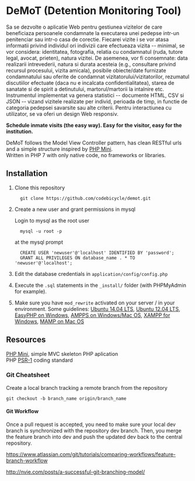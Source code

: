 # DeMoT (Detention Monitoring Tool)

>
Sa se dezvolte o aplicatie Web pentru gestiunea vizitelor de care beneficiaza persoanele condamnate la executarea unei pedepse intr-un penitenciar sau intr-o casa de corectie. Fiecarei vizite i se vor atasa informatii privind individul ori indivizii care efectueaza vizita -- minimal, se vor considera: identitatea, fotografia, relatia cu condamnatul (ruda, tutore legal, avocat, prieten), natura vizitei. De asemenea, vor fi consemnate: data realizarii intrevederii, natura si durata acesteia (e.g., consultare privind recursul procesului, vizita amicala), posibile obiecte/date furnizate condamnatului sau oferite de condamnat vizitatorului/vizitatorilor, rezumatul discutiilor efectuate (daca nu e incalcata confidentialitatea), starea de sanatate si de spirit a detinutului, martorul/martorii la intalnire etc. Instrumentul implementat va genera statistici -- documente HTML, CSV si JSON -- vizand vizitele realizate per individ, perioada de timp, in functie de categoria pedepsei savarsite sau alte criterii. Pentru interactiunea cu utilizator, se va oferi un design Web responsiv.


<b>Schedule inmate visits (the easy way). Easy for the visitor, easy for the institution.</b>
          
DeMoT follows the Model View Controller pattern, has clean RESTful urls and a simple structure inspired by [PHP Mini][mini].  
Written in PHP 7 with only native code, no frameworks or libraries.


## Installation
1. Clone this repository
    ```
      git clone https://github.com/codebicycle/demot.git
    ```

2. Create a new user and grant permissions in mysql

    Login to mysql as the root user
    ```
      mysql -u root -p
    ```
    at the mysql prompt
    ```
      CREATE USER 'newuser'@'localhost' IDENTIFIED BY 'password';
      GRANT ALL PRIVILEGES ON database_name . * TO 'newuser'@'localhost';
    ```
3. Edit the database credentials in `application/config/config.php`
4. Execute the `.sql` statements in the `_install/` folder (with PHPMyAdmin for example).
5. Make sure you have `mod_rewrite` activated on your server / in your environment. Some guidelines:
   [Ubuntu 14.04 LTS](http://www.dev-metal.com/enable-mod_rewrite-ubuntu-14-04-lts/),
   [Ubuntu 12.04 LTS](http://www.dev-metal.com/enable-mod_rewrite-ubuntu-12-04-lts/),
   [EasyPHP on Windows](http://stackoverflow.com/questions/8158770/easyphp-and-htaccess),
   [AMPPS on Windows/Mac OS](http://www.softaculous.com/board/index.php?tid=3634&title=AMPPS_rewrite_enable/disable_option%3F_please%3F),
   [XAMPP for Windows](http://www.leonardaustin.com/blog/technical/enable-mod_rewrite-in-xampp/),
   [MAMP on Mac OS](http://stackoverflow.com/questions/7670561/how-to-get-htaccess-to-work-on-mamp)


## Resources

[PHP Mini][mini], simple MVC skeleton PHP aplication  
PHP [PSR-1][psr1] coding standard  

[mini]:      https://github.com/panique/mini
[psr1]:      http://www.php-fig.org/psr/psr-1/


### Git Cheatsheet

Create a local branch tracking a remote branch from the repository
```
git checkout -b branch_name origin/branch_name
```

#### Git Workflow

>
Once a pull request is accepted, you need to make sure your local dev branch is synchronized with the repository dev branch. Then, you merge the feature branch into dev and push the updated dev back to the central repository.

https://www.atlassian.com/git/tutorials/comparing-workflows/feature-branch-workflow

http://nvie.com/posts/a-successful-git-branching-model/
